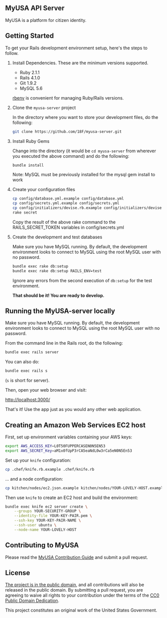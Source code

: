 ## MyUSA API Server

MyUSA is a platform for citizen identity.

## Getting Started

To get your Rails development environment setup, here's the steps to follow.


1. Install Dependencies.  These are the minimum versions supported.
      - Ruby 2.1.1
      - Rails 4.1.0
      - Git 1.9.2
      - MySQL 5.6

    [rbenv](https://github.com/sstephenson/rbenv) is convenient for managing Ruby/Rails versions.

2. Clone the `myusa-server` project

    In the directory where you want to store your development files, do the following:

    ```sh
    git clone https://github.com/18F/myusa-server.git
    ```

3. Install Ruby Gems

    Change into the directory (it would be `cd myusa-server` from wherever you executed the above command) and do the following:

    ```sh
    bundle install
    ```

    Note: MySQL must be previously installed for the mysql gem install to work

4. Create your configuration files

    ```sh
    cp config/database.yml.example config/database.yml
    cp config/secrets.yml.example config/secrets.yml
    cp config/initializers/devise.rb.example config/initializers/devise.rb
    rake secret
    ```

    Copy the result of the above rake command to the RAILS_SECRET_TOKEN variables in config/secrets.yml

5. Create the development and test databases

    Make sure you have MySQL running.  By default, the development environment looks to connect to MySQL using the root MySQL user with no password.

    ```sh
    bundle exec rake db:setup
    bundle exec rake db:setup RAILS_ENV=test
    ```

    Ignore any errors from the second execution of `db:setup` for the test environment.

    **That should be it!  You are ready to develop.**

## Running the MyUSA-server locally

Make sure you have MySQL running.  By default, the development environment
looks to connect to MySQL using the root MySQL user with no password.

From the command line in the Rails root, do the following:

```sh
bundle exec rails server
```

You can also do:

```sh
bundle exec rails s
```

(`s` is short for server).

Then, open your web browser and visit:

[http://localhost:3000/](http://localhost:3000/)

That's it!  Use the app just as you would any other web application.

## Creating an Amazon Web Services EC2 host

First, set up environment variables containing your AWS keys:

```sh
export AWS_ACCESS_KEY=L0T50FUPPERCASEN0N5EN53
export AWS_SECRET_Key=aM1x0fUpP3rCA5eaNdL0w3rCa5eN0N5En53
```

Set up your `knife` configuration:

```sh
cp .chef/knife.rb.example .chef/knife.rb
```

... and a node configuration:

```sh
cp kitchen/nodes/ec2.json.example kitchen/nodes/YOUR-LOVELY-HOST.example
```

Then use `knife` to create an EC2 host and build the environment:

```sh
bundle exec knife ec2 server create \
    --groups YOUR-SECURITY-GROUP \
    --identity-file YOUR-KEY-PAIR.pem \
    --ssh-key YOUR-KEY-PAIR-NAME \
    --ssh-user ubuntu \
    --node-name YOUR-LOVELY-HOST
```

## Contributing to MyUSA

Please read the [MyUSA Contribution Guide](CONTRIBUTING.md) and submit a pull request.

## License

[The project is in the public domain](LICENSE.md), and all contributions will also be released in the public domain. By submitting a pull request, you are agreeing to waive all rights to your contribution under the terms of the [CC0 Public Domain Dedication](http://creativecommons.org/publicdomain/zero/1.0/).

This project constitutes an original work of the United States Government.
